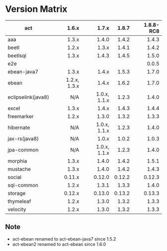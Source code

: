 # Version Matrix

| act                |        1.6.x |        1.7.x |       1.8.7 |   1.8.8-RC8 |
| ---                |        ----: |        ----: |       ----: |       ----: |
| aaa                |        1.3.x |        1.4.0 |       1.4.2 |       1.4.3 |
| beetl              |        1.2.x |        1.3.x |       1.4.1 |       1.4.2 |
| beetlsql           |        1.3.x |        1.4.3 |       1.4.5 |       1.5.0 |
| e2e                |              |              |             |       0.0.5 |
| ebean-java7        |        1.3.x |        1.4.x |       1.5.3 |       1.7.0 |
| ebean              | 1.2.x, 1.3.x |        1.4.x |       1.6.2 |       1.7.0 |
| eclipselink(java8) |          N/A | 1.0.x, 1.1.x |       1.2.3 |       1.4.0 |
| excel              |        1.3.x |        1.4.x |       1.4.3 |       1.4.4 |
| freemarker         |        1.2.x |        1.3.0 |       1.3.2 |       1.3.3 |
| hibernate          |          N/A | 1.0.x, 1.1.x |       1.2.3 |       1.4.0 |
| jax-rs(java8)      |          N/A |        1.0.x |       1.0.2 |       1.0.3 |
| jpa-common         |          N/A | 1.0.x, 1.1.x |       1.2.3 |       1.4.0 |
| morphia            |        1.3.x |        1.4.0 |       1.4.2 |       1.5.1 |
| mustache           |        1.3.x |        1.4.0 |       1.4.2 |       1.4.3 |
| social             |       0.11.x |       0.12.0 |      0.12.2 |      0.12.3 |
| sql-common         |        1.2.x |        1.3.1 |       1.3.3 |       1.4.0 |
| storage            |       0.12.x |       0.13.0 |      0.13.2 |      0.13.3 |
| thymeleaf          |        1.2.x |        1.3.0 |       1.3.2 |       1.3.3 |
| velocity           |        1.2.x |        1.3.0 |       1.3.2 |       1.3.3 |

## Note

* act-ebean renamed to act-ebean-java7 since 1.5.2
* act-ebean2 renamed to act-ebean since 1.6.0

